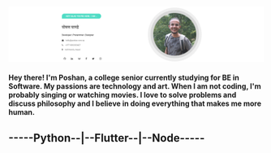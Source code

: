 ![alt text](https://github.com/poshan0126/poshan0126/blob/master/123.png)
#### Hey there! I'm Poshan, a college senior currently studying for BE in Software. My passions are technology and art. When I am not coding, I'm probably singing or watching movies. I love to solve problems and discuss philosophy and I believe in doing everything that makes me more human.
## -----Python--|--Flutter--|--Node-----


<!--
**poshan0126/poshan0126** is a ✨ _special_ ✨ repository because its `README.md` (this file) appears on your GitHub profile.

Here are some ideas to get you started:

- 🔭 I’m currently working on ...
- 🌱 I’m currently learning ...
- 👯 I’m looking to collaborate on ...
- 🤔 I’m looking for help with ...
- 💬 Ask me about ...
- 📫 How to reach me: ...
- 😄 Pronouns: ...
- ⚡ Fun fact: ...
-->

